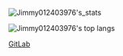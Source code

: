 ![Jimmy012403976's_stats](https://github-readme-stats.vercel.app/api?username=jimmy01240397&show_icons=true&theme=darcula&layout=compact)

![Jimmy012403976's top langs](https://github-readme-stats.vercel.app/api/top-langs/?username=Jimmy01240397&show_icons=true&theme=darcula&layout=compact)

[GitLab](https://gitlab.com/Jimmy01240397)

